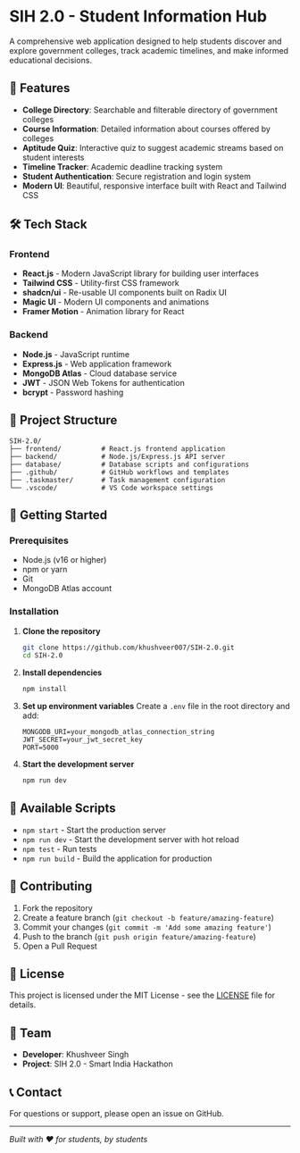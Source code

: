# SIH 2.0 - Student Information Hub

A comprehensive web application designed to help students discover and explore government colleges, track academic timelines, and make informed educational decisions.

## 🚀 Features

- **College Directory**: Searchable and filterable directory of government colleges
- **Course Information**: Detailed information about courses offered by colleges
- **Aptitude Quiz**: Interactive quiz to suggest academic streams based on student interests
- **Timeline Tracker**: Academic deadline tracking system
- **Student Authentication**: Secure registration and login system
- **Modern UI**: Beautiful, responsive interface built with React and Tailwind CSS

## 🛠️ Tech Stack

### Frontend
- **React.js** - Modern JavaScript library for building user interfaces
- **Tailwind CSS** - Utility-first CSS framework
- **shadcn/ui** - Re-usable UI components built on Radix UI
- **Magic UI** - Modern UI components and animations
- **Framer Motion** - Animation library for React

### Backend
- **Node.js** - JavaScript runtime
- **Express.js** - Web application framework
- **MongoDB Atlas** - Cloud database service
- **JWT** - JSON Web Tokens for authentication
- **bcrypt** - Password hashing

## 📁 Project Structure

```
SIH-2.0/
├── frontend/          # React.js frontend application
├── backend/           # Node.js/Express.js API server
├── database/          # Database scripts and configurations
├── .github/           # GitHub workflows and templates
├── .taskmaster/       # Task management configuration
└── .vscode/           # VS Code workspace settings
```

## 🚀 Getting Started

### Prerequisites
- Node.js (v16 or higher)
- npm or yarn
- Git
- MongoDB Atlas account

### Installation

1. **Clone the repository**
   ```bash
   git clone https://github.com/khushveer007/SIH-2.0.git
   cd SIH-2.0
   ```

2. **Install dependencies**
   ```bash
   npm install
   ```

3. **Set up environment variables**
   Create a `.env` file in the root directory and add:
   ```
   MONGODB_URI=your_mongodb_atlas_connection_string
   JWT_SECRET=your_jwt_secret_key
   PORT=5000
   ```

4. **Start the development server**
   ```bash
   npm run dev
   ```

## 📝 Available Scripts

- `npm start` - Start the production server
- `npm run dev` - Start the development server with hot reload
- `npm test` - Run tests
- `npm run build` - Build the application for production

## 🤝 Contributing

1. Fork the repository
2. Create a feature branch (`git checkout -b feature/amazing-feature`)
3. Commit your changes (`git commit -m 'Add some amazing feature'`)
4. Push to the branch (`git push origin feature/amazing-feature`)
5. Open a Pull Request

## 📄 License

This project is licensed under the MIT License - see the [LICENSE](LICENSE) file for details.

## 👥 Team

- **Developer**: Khushveer Singh
- **Project**: SIH 2.0 - Smart India Hackathon

## 📞 Contact

For questions or support, please open an issue on GitHub.

---

*Built with ❤️ for students, by students*